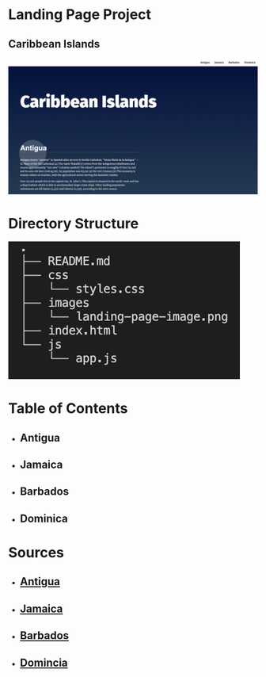 # Landing Page Project
## Caribbean Islands

![Caribbean Islands Cover Image](/images/landing-page-image.png)


# Directory Structure

![Directory Structure Image](/images/directory-structure.png)


# Table of Contents

- ## Antigua
- ## Jamaica
- ## Barbados
- ## Dominica


# Sources

- ## [Antigua](https://en.wikipedia.org/wiki/Antigua)
- ## [Jamaica](https://en.wikipedia.org/wiki/Jamaica)
- ## [Barbados](https://en.wikipedia.org/wiki/Barbados)
- ## [Domincia](https://en.wikipedia.org/wiki/Dominica)


